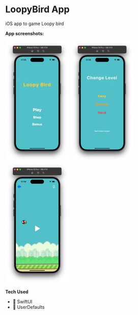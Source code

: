 # LoopyBird App
iOS app to game Loopy bird

**App screenshots:**

<p align="left">
<img src="https://github.com/Andruxa7/LoopyBird/blob/main/Image_1.png" width="200"/>
<img src="https://github.com/Andruxa7/LoopyBird/blob/main/Image_2.png" width="200">
<img src="https://github.com/Andruxa7/LoopyBird/blob/main/Image_3.png" width="200"/>
</p>

**Tech Used**
- 🎨 SwiftUI
- 💾 UserDefaults
